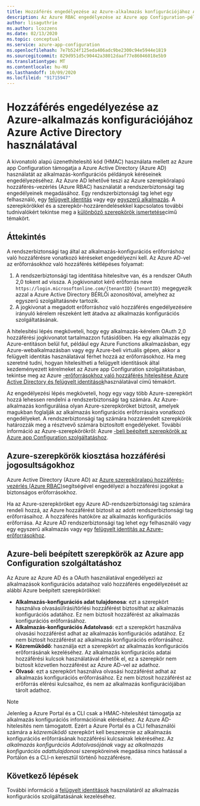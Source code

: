 ```yaml
---
title: Hozzáférés engedélyezése az Azure-alkalmazás konfigurációjához Azure Active Directory használatával
description: Az Azure RBAC engedélyezése az Azure app Configuration-példányhoz való hozzáférés engedélyezéséhez
author: lisaguthrie
ms.author: lcozzens
ms.date: 02/13/2020
ms.topic: conceptual
ms.service: azure-app-configuration
ms.openlocfilehash: 7e7b524f125eda406adc9be2300c94e5944e1819
ms.sourcegitcommit: 829d951d5c90442a38012daaf77e86046018e5b9
ms.translationtype: MT
ms.contentlocale: hu-HU
ms.lasthandoff: 10/09/2020
ms.locfileid: "91715947"
---
```

# <a name="authorize-access-to-azure-app-configuration-using-azure-active-directory"></a>Hozzáférés engedélyezése az Azure-alkalmazás konfigurációjához Azure Active Directory használatával
A kivonatoló alapú üzenethitelesítő kód (HMAC) használata mellett az Azure app Configuration támogatja a Azure Active Directory (Azure AD) használatát az alkalmazás-konfigurációs példányok kéréseinek engedélyezéséhez.  Az Azure AD lehetővé teszi az Azure szerepköralapú hozzáférés-vezérlés (Azure RBAC) használatát a rendszerbiztonsági tag engedélyeinek megadásához.  Egy rendszerbiztonsági tag lehet egy felhasználó, egy [felügyelt identitás](../active-directory/managed-identities-azure-resources/overview.md) vagy egy [egyszerű alkalmazás](../active-directory/develop/app-objects-and-service-principals.md).  A szerepkörökkel és a szerepkör-hozzárendelésekkel kapcsolatos további tudnivalókért tekintse meg a [különböző szerepkörök ismertetése](../role-based-access-control/overview.md)című témakört.

## <a name="overview"></a>Áttekintés
A rendszerbiztonsági tag által az alkalmazás-konfigurációs erőforráshoz való hozzáférésre vonatkozó kéréseket engedélyezni kell. Az Azure AD-vel az erőforrásokhoz való hozzáférés kétlépéses folyamat:
1. A rendszerbiztonsági tag identitása hitelesítve van, és a rendszer OAuth 2,0 tokent ad vissza.  A jogkivonatot kérő erőforrás neve `https://login.microsoftonline.com/{tenantID}` `{tenantID}` megegyezik azzal a Azure Active Directory BÉRLŐi azonosítóval, amelyhez az egyszerű szolgáltatásnév tartozik.
2. A jogkivonat a megadott erőforráshoz való hozzáférés engedélyezésére irányuló kérelem részeként lett átadva az alkalmazás konfigurációs szolgáltatásának.

A hitelesítési lépés megköveteli, hogy egy alkalmazás-kérelem OAuth 2,0 hozzáférési jogkivonatot tartalmazzon futásidőben.  Ha egy alkalmazás egy Azure-entitáson belül fut, például egy Azure Functions alkalmazásban, egy Azure-webalkalmazásban vagy egy Azure-beli virtuális gépen, akkor a felügyelt identitás használatával férhet hozzá az erőforrásokhoz.  Ha meg szeretné tudni, hogyan hitelesítheti a felügyelt identitások által kezdeményezett kérelmeket az Azure app Configuration szolgáltatásban, tekintse meg az Azure [-erőforrásokhoz való hozzáférés hitelesítése Azure Active Directory és felügyelt identitások](howto-integrate-azure-managed-service-identity.md)használatával című témakört.

Az engedélyezési lépés megköveteli, hogy egy vagy több Azure-szerepkört hozzá lehessen rendelni a rendszerbiztonsági tag számára. Az Azure-alkalmazás konfigurálása olyan Azure-szerepköröket biztosít, amelyek magukban foglalják az alkalmazás konfigurációs erőforrásaira vonatkozó engedélyeket. A rendszerbiztonsági tag számára hozzárendelt szerepkörök határozzák meg a résztvevő számára biztosított engedélyeket. További információ az Azure-szerepkörökről: Azure [-beli beépített szerepkörök az Azure app Configuration szolgáltatáshoz](#azure-built-in-roles-for-azure-app-configuration). 

## <a name="assign-azure-roles-for-access-rights"></a>Azure-szerepkörök kiosztása hozzáférési jogosultságokhoz
Azure Active Directory (Azure AD) az [Azure szerepköralapú hozzáférés-vezérlés (Azure RBAC)](../role-based-access-control/overview.md)segítségével engedélyezi a hozzáférési jogokat a biztonságos erőforrásokhoz.

Ha az Azure-szerepköröket egy Azure AD-rendszerbiztonsági tag számára rendeli hozzá, az Azure hozzáférést biztosít az adott rendszerbiztonsági tag erőforrásaihoz. A hozzáférés hatóköre az alkalmazás konfigurációs erőforrása. Az Azure AD rendszerbiztonsági tag lehet egy felhasználó vagy egy egyszerű alkalmazás vagy egy [felügyelt identitás az Azure-erőforrásokhoz](../active-directory/managed-identities-azure-resources/overview.md).

## <a name="azure-built-in-roles-for-azure-app-configuration"></a>Azure-beli beépített szerepkörök az Azure app Configuration szolgáltatáshoz
Az Azure az Azure AD és a OAuth használatával engedélyezi az alkalmazások konfigurációs adataihoz való hozzáférés engedélyezését az alábbi Azure beépített szerepkörökkel:

- **Alkalmazás-konfigurációs adat tulajdonosa**: ezt a szerepkört használva olvasási/írási/törlési hozzáférést biztosíthat az alkalmazás konfigurációs adatához. Ez nem biztosít hozzáférést az alkalmazás konfigurációs erőforrásához.
- **Alkalmazás-konfigurációs Adatolvasó**: ezt a szerepkört használva olvasási hozzáférést adhat az alkalmazás konfigurációs adatához. Ez nem biztosít hozzáférést az alkalmazás konfigurációs erőforrásához.
- **Közreműködő**: használja ezt a szerepkört az alkalmazás konfigurációs erőforrásának kezeléséhez. Az alkalmazás konfigurációs adatai hozzáférési kulcsok használatával érhetők el, ez a szerepkör nem biztosít közvetlen hozzáférést az Azure AD-vel az adathoz.
- **Olvasó**: ezt a szerepkört használva olvasási hozzáférést adhat az alkalmazás konfigurációs erőforrásához. Ez nem biztosít hozzáférést az erőforrás elérési kulcsaihoz, és nem az alkalmazás konfigurációjában tárolt adathoz.

> [!NOTE]
> Jelenleg a Azure Portal és a CLI csak a HMAC-hitelesítést támogatja az alkalmazás konfigurációs információinak eléréséhez. Az Azure AD-hitelesítés nem támogatott. Ezért a Azure Portal és a CLI felhasználói számára a *közreműködő* szerepkört kell beszereznie az alkalmazás konfigurációs erőforrásának hozzáférési kulcsainak lekéréséhez. Az *alkalmazás konfigurációs Adatolvasójának* vagy az *alkalmazás konfigurációs adattulajdonosi* szerepköreinek megadása nincs hatással a Portálon és a CLI-n keresztül történő hozzáférésre.

## <a name="next-steps"></a>Következő lépések
További információ a [felügyelt identitások](howto-integrate-azure-managed-service-identity.md) használatáról az alkalmazás konfigurációs szolgáltatásának kezeléséhez.
